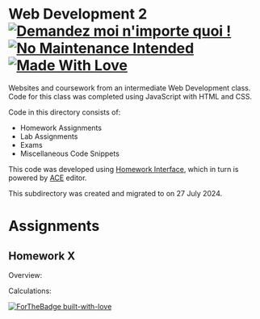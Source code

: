 # Web Development 2  [![Demandez moi n'importe quoi !](https://img.shields.io/badge/Demandez%20moi-n'%20importe%20quoi-1abc9c.svg)](https://GitHub.com/Naereen/ama.fr) [![No Maintenance Intended](http://unmaintained.tech/badge.svg)](http://unmaintained.tech/) [![Made With Love](https://img.shields.io/badge/Made%20With-Love-orange.svg)](https://github.com/wyattshanahan)
Websites and coursework from an intermediate Web Development class. Code for this class was completed using JavaScript with HTML and CSS.

Code in this directory consists of:

- Homework Assignments
- Lab Assignments
- Exams
- Miscellaneous Code Snippets

This code was developed using [Homework Interface](https://mislab.business.msstate.edu/~scanfield/IDE/support/auth.php), which in turn is powered by [ACE](https://github.com/ajaxorg/ace) editor.

This subdirectory was created and migrated to on 27 July 2024.

# Assignments

## Homework X

Overview:

Calculations:


[![ForTheBadge built-with-love](http://ForTheBadge.com/images/badges/built-with-love.svg)](https://GitHub.com/Naereen/)

